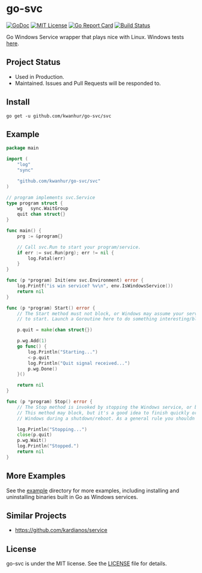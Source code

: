 # go-svc

[![GoDoc](https://godoc.org/github.com/kwanhur/go-svc/svc?status.svg)](https://godoc.org/github.com/kwanhur/go-svc/svc) [![MIT License](http://img.shields.io/:license-mit-blue.svg)](https://github.com/kwanhur/go-svc/blob/master/LICENSE) [![Go Report Card](https://goreportcard.com/badge/github.com/kwanhur/go-svc)](https://goreportcard.com/report/github.com/kwanhur/go-svc)
[![Build Status](https://travis-ci.org/kwanhur/go-svc.svg?branch=master)](https://travis-ci.org/kwanhur/go-svc)

Go Windows Service wrapper that plays nice with Linux. Windows tests [here](https://github.com/kwanhur/go-svc/blob/master/svc/svc_windows_test.go).

## Project Status

- Used in Production.
- Maintained. Issues and Pull Requests will be responded to.

## Install

`go get -u github.com/kwanhur/go-svc/svc`

## Example

```go
package main

import (
	"log"
	"sync"

	"github.com/kwanhur/go-svc/svc"
)

// program implements svc.Service
type program struct {
	wg   sync.WaitGroup
	quit chan struct{}
}

func main() {
	prg := &program{}

	// Call svc.Run to start your program/service.
	if err := svc.Run(prg); err != nil {
		log.Fatal(err)
	}
}

func (p *program) Init(env svc.Environment) error {
	log.Printf("is win service? %v\n", env.IsWindowsService())
	return nil
}

func (p *program) Start() error {
	// The Start method must not block, or Windows may assume your service failed
	// to start. Launch a Goroutine here to do something interesting/blocking.

	p.quit = make(chan struct{})

	p.wg.Add(1)
	go func() {
		log.Println("Starting...")
		<-p.quit
		log.Println("Quit signal received...")
		p.wg.Done()
	}()

	return nil
}

func (p *program) Stop() error {
	// The Stop method is invoked by stopping the Windows service, or by pressing Ctrl+C on the console.
	// This method may block, but it's a good idea to finish quickly or your process may be killed by
	// Windows during a shutdown/reboot. As a general rule you shouldn't rely on graceful shutdown.

	log.Println("Stopping...")
	close(p.quit)
	p.wg.Wait()
	log.Println("Stopped.")
	return nil
}

```

## More Examples

See the [example](https://github.com/kwanhur/go-svc/tree/master/example) directory for more examples, including installing and uninstalling binaries built in Go as Windows services.

## Similar Projects

- https://github.com/kardianos/service

## License

go-svc is under the MIT license. See the [LICENSE](https://github.com/kwanhur/go-svc/blob/master/LICENSE) file for details.

